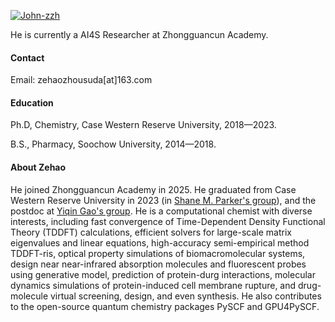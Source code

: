 [![John-zzh](https://img.shields.io/badge/senli1073-github-blue?logo=github)](https://github.com/John-zzh)

He is currently a AI4S Researcher at Zhongguancun Academy.

#### Contact

Email: zehaozhousuda[at]163.com

#### Education
Ph.D, Chemistry, Case Western Reserve University, 2018—2023.

B.S., Pharmacy, Soochow University, 2014—2018.

#### About Zehao
He joined Zhongguancun Academy in 2025. He graduated from Case Western Reserve University in 2023 (in [Shane M. Parker's group](https://quantumparker.com/)), and the postdoc at [Yiqin Gao's group](https://www.chem.pku.edu.cn/ktz/wlhx/1402.htm). He is a computational chemist with diverse interests, including fast convergence of Time-Dependent Density Functional Theory (TDDFT) calculations, efficient solvers for large-scale matrix eigenvalues and linear equations, high-accuracy semi-empirical method TDDFT-ris, optical property simulations of biomacromolecular systems, design near near-infrared absorption molecules and fluorescent probes using generative model, prediction of protein-durg interactions, molecular dynamics simulations of protein-induced cell membrane rupture, and drug-molecule virtual screening, design, and even synthesis. He also contributes to the open-source quantum chemistry packages PySCF and GPU4PySCF. 

